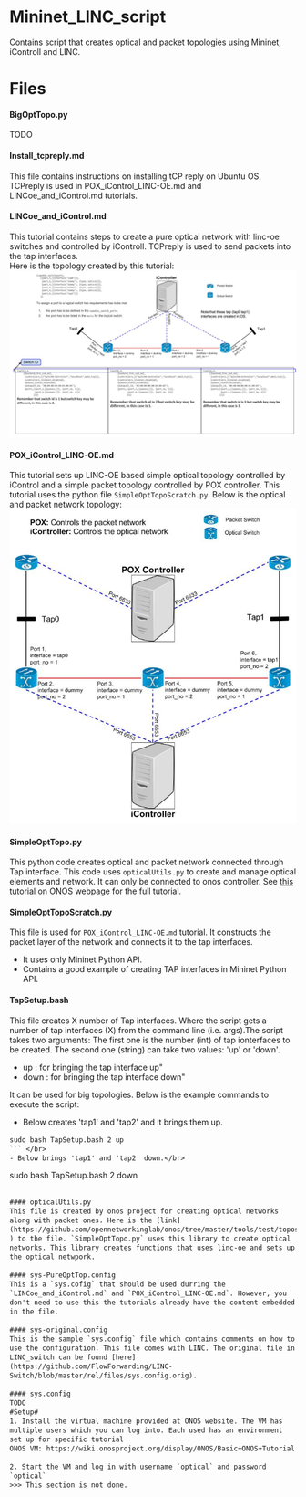 # Mininet_LINC_script
Contains script that creates optical and packet topologies using Mininet, iControll and LINC.

# Files #
#### BigOptTopo.py ####
TODO

#### Install_tcpreply.md ####
This file contains instructions on installing tCP reply on Ubuntu OS. TCPreply is used in POX_iControl_LINC-OE.md and LINCoe_and_iControl.md tutorials.

#### LINCoe_and_iControl.md
This tutorial contains steps to create a pure optical network with linc-oe switches and controlled by iControll. TCPreply is used to send packets into the tap interfaces. </br>
Here is the topology created by this tutorial: 
![Alt text](/OpticalTopo.jpg?raw=true  "Pure Optical Topology")

#### POX_iControl_LINC-OE.md
This tutorial sets up LINC-OE based simple optical topology controlled by iControl and a simple packet topology controlled by POX controller. This tutorial uses the python file `SimpleOptTopoScratch.py`.
Below is the optical and packet network topology: </br>
![Alt text](/MultiTopo.jpg?raw=true  "Multi Layer Network")

#### SimpleOptTopo.py 
This python code creates optical and packet network connected through Tap interface. This code uses `opticalUtils.py` to create and manage optical elements and network. It can only be connected to onos controller. 
See [this tutorial](https://wiki.onosproject.org/display/ONOS/Packet+Optical+Tutorial) on ONOS webpage for the full tutorial.

#### SimpleOptTopoScratch.py 
This file is used for `POX_iControl_LINC-OE.md` tutorial. It constructs the packet layer of the network and connects it to the tap interfaces. 
- It uses only Mininet Python API. 
- Contains a good example of creating TAP interfaces in Mininet Python API. 

#### TapSetup.bash
This file creates X number of Tap interfaces. Where the script gets a number of tap interfaces (X) from the command line (i.e. args).The script takes two arguments: The first one is the number (int) of tap ionterfaces to be created. The second one (string) can take two values: 'up' or 'down'.
- up : for bringing the tap interface up"
- down : for bringing the tap interface down"

It can be used for big topologies. Below is the example commands to execute the script:  
 - Below creates 'tap1' and 'tap2' and it brings them up. </br>
  ```
  sudo bash TapSetup.bash 2 up
  ``` </br>
 - Below brings 'tap1' and 'tap2' down.</br>
  ```
  sudo bash TapSetup.bash 2 down
  ```
  
#### opticalUtils.py
This file is created by onos project for creating optical networks along with packet ones. Here is the [link](https://github.com/opennetworkinglab/onos/tree/master/tools/test/topos ) to the file. `SimpleOptTopo.py` uses this library to create optical networks. This library creates functions that uses linc-oe and sets up the optical netwpork. 

#### sys-PureOptTop.config 
This is a `sys.cofig` that should be used durring the `LINCoe_and_iControl.md` and `POX_iControl_LINC-OE.md`. However, you don't need to use this the tutorials already have the content embedded in the file. 

#### sys-original.config  
This is the sample `sys.config` file which contains comments on how to use the configuration. This file comes with LINC. The original file in LINC_switch can be found [here](https://github.com/FlowForwarding/LINC-Switch/blob/master/rel/files/sys.config.orig). 

#### sys.config 
 TODO
#Setup#
1. Install the virtual machine provided at ONOS website. The VM has multiple users which you can log into. Each used has an environment set up for specific tutorial 
ONOS VM: https://wiki.onosproject.org/display/ONOS/Basic+ONOS+Tutorial 

2. Start the VM and log in with username `optical` and password `optical`
  >>> This section is not done.
